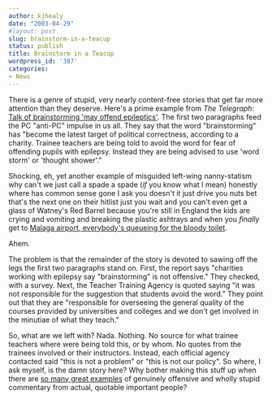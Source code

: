 ```yaml
---
author: kjhealy
date: "2003-04-29"
#layout: post
slug: brainstorm-in-a-teacup
status: publish
title: Brainstorm in a Teacup
wordpress_id: '387'
categories:
- News
---
```


There is a genre of stupid, very nearly content-free stories that get far more attention than they deserve. Here's a prime example from *The Telegraph*: [Talk of brainstorming 'may offend epileptics'](http://www.telegraph.co.uk/news/main.jhtml?xml=/news/2003/04/26/nedu126.xml "Telegraph | News | Talk of brainstorming 'may offend epileptics'"). The first two paragraphs feed the PC "anti-PC" impulse in us all. They say that the word "brainstorming" has "become the latest target of political correctness, according to a charity. Trainee teachers are being told to avoid the word for fear of offending pupils with epilepsy. Instead they are being advised to use 'word storm' or 'thought shower'."

Shocking, eh, yet another example of misguided left-wing nanny-statism why can't we just call a spade a spade (*if* you know what I mean) honestly where has common sense gone I ask you doesn't it just drive you nuts bet that's the next one on their hitlist just you wait and you can't even get a glass of Watney's Red Barrel because you're still in England the kids are crying and vomiting and breaking the plastic ashtrays and when you *finally* get to [Malaga airport, everybody's queueing for the bloody toilet](http://www.stone-dead.asn.au/movies/hollywood-bowl/21-travel-agency.html).

Ahem.

The problem is that the remainder of the story is devoted to sawing off the legs the first two paragraphs stand on. First, the report says "charities working with epilepsy say "brainstorming" is not offensive." They checked, with a survey. Next, the Teacher Training Agency is quoted saying "it was not responsible for the suggestion that students avoid the word." They point out that they are "responsible for overseeing the general quality of the courses provided by universities and colleges and we don't get involved in the minutiae of what they teach."

So, what are we left with? Nada. Nothing. No source for what trainee teachers where were being told this, or by whom. No quotes from the trainees involved or their instructors. Instead, each official agency contacted said "this is not a problem" or "this is not our policy". So where, I ask myself, is the damn story here? Why bother making this stuff up when there are [so many great examples](http://www.sfgate.com/cgi-bin/article.cgi?file=/news/archive/2003/04/22/national1737EDT0668.DTL) of genuinely offensive and wholly stupid commentary from actual, quotable important people?
